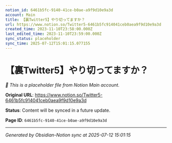 ```yaml
---
notion_id: 6461b5fc-9140-41ce-b0ae-a9f9d10e9a3d
account: Main
title: 【裏Twitter5】やり切ってますか？
url: https://www.notion.so/Twitter5-6461b5fc914041ceb0aea9f9d10e9a3d
created_time: 2023-11-10T23:58:00.000Z
last_edited_time: 2023-11-10T23:59:00.000Z
sync_status: placeholder
sync_time: 2025-07-12T15:01:15.077155
---
```


# 【裏Twitter5】やり切ってますか？

*🔄 This is a placeholder file from Notion Main account.*

**Original URL**: https://www.notion.so/Twitter5-6461b5fc914041ceb0aea9f9d10e9a3d

**Status**: Content will be synced in a future update.

**Page ID**: `6461b5fc-9140-41ce-b0ae-a9f9d10e9a3d`

---

*Generated by Obsidian-Notion sync at 2025-07-12 15:01:15*
